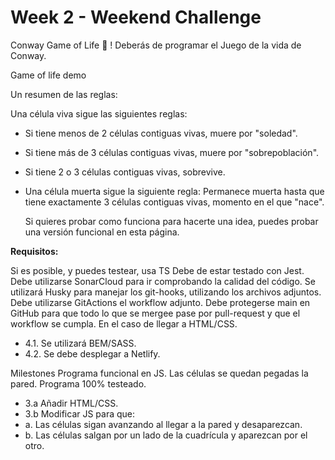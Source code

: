 # Week 2 - Weekend Challenge

Conway Game of Life 🦠 !
Deberás de programar el Juego de la vida de Conway.

Game of life demo

Un resumen de las reglas:

Una célula viva sigue las siguientes reglas:

- Si tiene menos de 2 células contiguas vivas, muere por "soledad".
- Si tiene más de 3 células contiguas vivas, muere por "sobrepoblación".
- Si tiene 2 o 3 células contiguas vivas, sobrevive.
- Una célula muerta sigue la siguiente regla: Permanece muerta hasta que tiene exactamente 3 células contiguas vivas, momento en el que "nace".

  Si quieres probar como funciona para hacerte una idea, puedes probar una versión funcional en esta página.

**Requisitos:**

Si es posible, y puedes testear, usa TS
Debe de estar testado con Jest.
Debe utilizarse SonarCloud para ir comprobando la calidad del código.
Se utilizará Husky para manejar los git-hooks, utilizando los archivos adjuntos.
Debe utilizarse GitActions el workflow adjunto.
Debe protegerse main en GitHub para que todo lo que se mergee pase por pull-request y que el workflow se cumpla.
En el caso de llegar a HTML/CSS.

- 4.1. Se utilizará BEM/SASS.
- 4.2. Se debe desplegar a Netlify.

Milestones
Programa funcional en JS. Las células se quedan pegadas la pared.
Programa 100% testeado.

- 3.a Añadir HTML/CSS.
- 3.b Modificar JS para que:
- a. Las células sigan avanzando al llegar a la pared y desaparezcan.
- b. Las células salgan por un lado de la cuadrícula y aparezcan por el otro.
